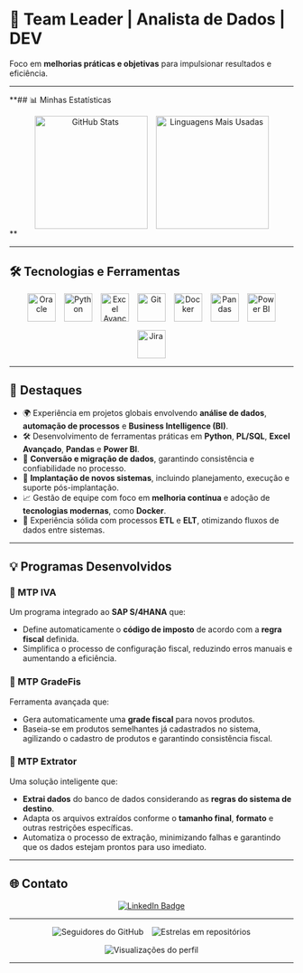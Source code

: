 # 👜 Team Leader | Analista de Dados | DEV

Foco em **melhorias práticas e objetivas** para impulsionar resultados e eficiência.

---

**## 📊 Minhas Estatísticas
<div align="center" style="display: flex; flex-wrap: wrap; justify-content: center; gap: 15px;">
  <img src="https://github-readme-stats.vercel.app/api?username=antdocic90&show_icons=true&theme=merko" alt="GitHub Stats" style="height: 200px;"/>
  <img src="https://github-readme-stats.vercel.app/api/top-langs/?username=antdocic90&layout=donut&theme=merko" alt="Linguagens Mais Usadas" style="height: 200px;"/>
</div>**

---

## 🛠️ Tecnologias e Ferramentas
<div align="center" style="display: flex; flex-wrap: wrap; justify-content: center; gap: 15px;">
  <img src="https://cdn.jsdelivr.net/gh/devicons/devicon/icons/oracle/oracle-original.svg" alt="Oracle" style="height: 50px;"/>
  <img src="https://cdn.jsdelivr.net/gh/devicons/devicon/icons/python/python-original-wordmark.svg" alt="Python" style="height: 50px;"/>
  <img src="https://img.icons8.com/fluency/48/000000/microsoft-excel-2019.png" alt="Excel Avançado" style="height: 50px;"/>
  <img src="https://cdn.jsdelivr.net/gh/devicons/devicon/icons/git/git-original.svg" alt="Git" style="height: 50px;"/>
  <img src="https://cdn.jsdelivr.net/gh/devicons/devicon/icons/docker/docker-original.svg" alt="Docker" style="height: 50px;"/>
  <img src="https://pandas.pydata.org/static/img/pandas_white.svg" alt="Pandas" style="height: 50px;"/>
  <img src="https://upload.wikimedia.org/wikipedia/commons/c/cf/New_Power_BI_Logo.svg" alt="Power BI" style="height: 50px;"/>
  <img src="https://cdn.jsdelivr.net/gh/devicons/devicon/icons/jira/jira-original.svg" alt="Jira" style="height: 50px;"/>
</div>

---

## 🌟 Destaques
- 🌍 Experiência em projetos globais envolvendo **análise de dados**, **automação de processos** e **Business Intelligence (BI)**.
- 🛠️ Desenvolvimento de ferramentas práticas em **Python**, **PL/SQL**, **Excel Avançado**, **Pandas** e **Power BI**.
- 🔄 **Conversão e migração de dados**, garantindo consistência e confiabilidade no processo.
- 🚀 **Implantação de novos sistemas**, incluindo planejamento, execução e suporte pós-implantação.
- 📈 Gestão de equipe com foco em **melhoria contínua** e adoção de **tecnologias modernas**, como **Docker**.
- 🔗 Experiência sólida com processos **ETL** e **ELT**, otimizando fluxos de dados entre sistemas.

---

## 💡 Programas Desenvolvidos
### 🔹 MTP IVA
Um programa integrado ao **SAP S/4HANA** que:
- Define automaticamente o **código de imposto** de acordo com a **regra fiscal** definida.
- Simplifica o processo de configuração fiscal, reduzindo erros manuais e aumentando a eficiência.

### 🔹 MTP GradeFis
Ferramenta avançada que:
- Gera automaticamente uma **grade fiscal** para novos produtos.
- Baseia-se em produtos semelhantes já cadastrados no sistema, agilizando o cadastro de produtos e garantindo consistência fiscal.

### 🔹 MTP Extrator
Uma solução inteligente que:
- **Extrai dados** do banco de dados considerando as **regras do sistema de destino**.
- Adapta os arquivos extraídos conforme o **tamanho final**, **formato** e outras restrições específicas.
- Automatiza o processo de extração, minimizando falhas e garantindo que os dados estejam prontos para uso imediato.

---

## 🌐 Contato
<div align="center">
  <a href="https://www.linkedin.com/in/anthonyjapereira" target="_blank" rel="nofollow">
    <img src="https://img.shields.io/badge/-LinkedIn-%230077B5?style=for-the-badge&logo=linkedin&logoColor=white" alt="LinkedIn Badge" />
  </a>
</div>

---

<div align="center" style="display: flex; flex-wrap: wrap; justify-content: center; gap: 15px;">
  <!-- Seguidores -->
  <img src="https://img.shields.io/github/followers/antdocic90?style=social" alt="Seguidores do GitHub"/>
  <!-- Stars -->
  <img src="https://img.shields.io/github/stars/antdocic90?style=social" alt="Estrelas em repositórios"/>
  <!-- Visitas no perfil -->
  <img src="https://komarev.com/ghpvc/?username=antdocic90&color=green" alt="Visualizações do perfil"/>
</div>

---
